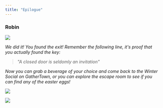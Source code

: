```yaml
---
title: "Epilogue"
---
```


### Robin

![](/images/robin-sitting.png)

_We did it! You found the exit! Remember the following line, it's proof that you actually found the key:_

>   _"A closed door is seldomly an invitation"_

_Now you can grab a beverage of your choice and come back to the Winter Social on GatherTown, or you can explore the escape room to see if you can find any of the easter eggs!_

![](https://media4.giphy.com/media/35HTaxVJWzp2QOShct/giphy.gif?cid=ecf05e47wx7gzaz23jhldze1be4et0krxcdtjwhloa30u2ko&rid=giphy.gif)

[![](https://img.shields.io/website?label=Back%20to%20home&style=for-the-badge&up_message=Go%21&url=https%3A%2F%2Fdanielroelfs.com)](/)
